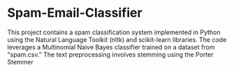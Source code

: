 # Spam-Email-Classifier
This project contains a spam classification system implemented in Python using the Natural Language Toolkit (nltk) and scikit-learn libraries. The code leverages a Multinomial Naive Bayes classifier trained on a dataset from "spam.csv." The text preprocessing involves stemming using the Porter Stemmer
